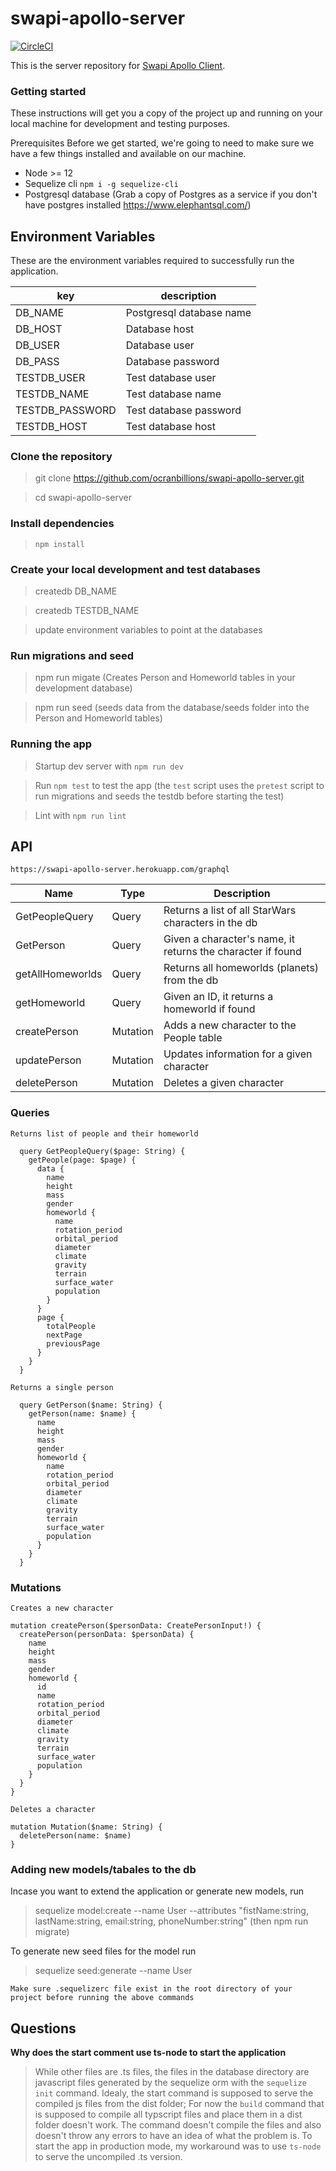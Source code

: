 # swapi-apollo-server

[![CircleCI](https://circleci.com/gh/ocranbillions/swapi-apollo-server/tree/main.svg?style=svg)](https://circleci.com/gh/ocranbillions/swapi-apollo-server/tree/main)

This is the server repository for [Swapi Apollo Client](https://github.com/ocranbillions/swapi-apollo-client).

### Getting started
These instructions will get you a copy of the project up and running on your local machine for development and testing purposes.

Prerequisites
Before we get started, we're going to need to make sure we have a few things installed and available on our machine.

- Node >= 12
- Sequelize cli `npm i -g sequelize-cli`
- Postgresql database (Grab a copy of Postgres as a service if you don't have postgres installed https://www.elephantsql.com/)


## Environment Variables

These are the environment variables required to successfully run the application.

| key                   | description                                       |
| --------------------- | ------------------------------------------------- |
| DB_NAME               | Postgresql database name                                  |
| DB_HOST               | Database host       |
| DB_USER               | Database user |
| DB_PASS               | Database password                                |
| TESTDB_USER           | Test database user                                |
| TESTDB_NAME           | Test database name                                |
| TESTDB_PASSWORD       | Test database password                                   |
| TESTDB_HOST           | Test database host                                  |


### Clone the repository
> git clone https://github.com/ocranbillions/swapi-apollo-server.git

> cd swapi-apollo-server

### Install dependencies
> `npm install`

### Create your local development and test databases

> createdb DB_NAME

> createdb TESTDB_NAME

> update environment variables to point at the databases


### Run migrations and seed

> npm run migate (Creates Person and Homeworld tables in your development database)

> npm run seed (seeds data from the database/seeds folder into the Person and Homeworld tables)


### Running the app

> Startup dev server with `npm run dev`

> Run `npm test` to test the app (the `test` script uses the `pretest` script to run migrations and seeds the testdb before starting the test)

> Lint with `npm run lint`


## API 
`https://swapi-apollo-server.herokuapp.com/graphql`


| Name                   | Type     | Description                                                  |
| ---------------------- | -------- | ------------------------------------------------------------ |
| GetPeopleQuery         | Query    | Returns a list of all StarWars characters in the db          |
| GetPerson              | Query    | Given a character's name, it returns the character if found  |
| getAllHomeworlds       | Query    | Returns all homeworlds (planets) from the db                 |
| getHomeworld           | Query    | Given an ID, it returns a homeworld if found                 |
| createPerson           | Mutation | Adds a new character to the People table                     |
| updatePerson           | Mutation | Updates information for a given character                    |
| deletePerson           | Mutation | Deletes a given character                                    |


### Queries
`Returns list of people and their homeworld`
```
  query GetPeopleQuery($page: String) {
    getPeople(page: $page) {
      data {
        name
        height
        mass
        gender
        homeworld {
          name
          rotation_period
          orbital_period
          diameter
          climate
          gravity
          terrain
          surface_water
          population
        }
      }
      page {
        totalPeople
        nextPage
        previousPage
      }
    }
  }
```

`Returns a single person`
```
  query GetPerson($name: String) {
    getPerson(name: $name) {
      name
      height
      mass
      gender
      homeworld {
        name
        rotation_period
        orbital_period
        diameter
        climate
        gravity
        terrain
        surface_water
        population
      }
    }
  }
```

### Mutations
``Creates a new character``
```
mutation createPerson($personData: CreatePersonInput!) {
  createPerson(personData: $personData) {
    name
    height
    mass
    gender
    homeworld {
      id
      name
      rotation_period
      orbital_period
      diameter
      climate
      gravity
      terrain
      surface_water
      population
    }
  }
}
```

`Deletes a character`

```  
mutation Mutation($name: String) {
  deletePerson(name: $name)
}
```

### Adding new models/tabales to the db
Incase you want to extend the application or generate new models, run 

> sequelize model:create --name User --attributes "fistName:string, lastName:string, email:string, phoneNumber:string" (then npm run migrate)

To generate new seed files for the model run

> sequelize seed:generate --name User

`Make sure .sequelizerc file exist in the root directory of your project before running the above commands`

## Questions

**Why does the start comment use ts-node to start the application**

> While other files are .ts files, the files in the database directory are javascript files generated by the sequelize orm with the `sequelize init` command. 
> Idealy, the start command is supposed to serve the compiled js files from the dist folder; For now the `build` command that is supposed to compile all typscript files and place them in a dist folder doesn't work. The command doesn't compile the files and also doesn't throw any errors to have an idea of what the problem is. To start the app in production mode, my workaround was to use `ts-node` to serve the uncompiled .ts version.

